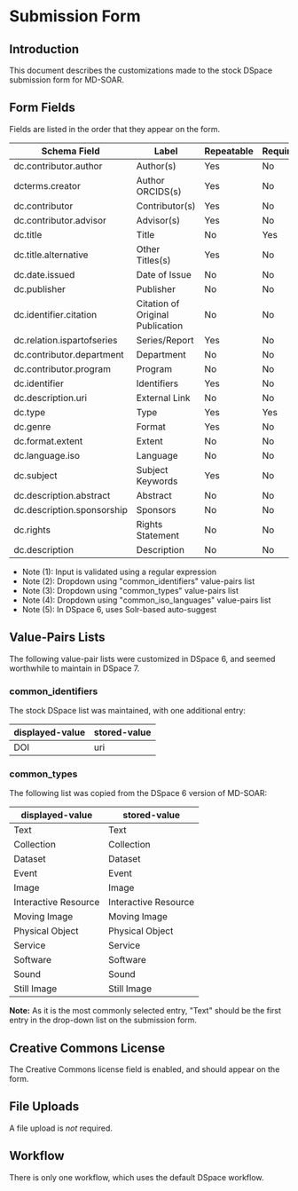 # Submission Form

## Introduction

This document describes the customizations made to the stock DSpace submission
form for MD-SOAR.

## Form Fields

Fields are listed in the order that they appear on the form.

| Schema Field               | Label                            | Repeatable | Required | Notes |
| -------------------------- | -------------------------------- | ---------- | -------- | ----- |
| dc.contributor.author      | Author(s)                        | Yes        | No       |       |
| dcterms.creator            | Author ORCIDS(s)                 | Yes        | No       | (1)   |
| dc.contributor             | Contributor(s)                   | Yes        | No       |       |
| dc.contributor.advisor     | Advisor(s)                       | Yes        | No       |       |
| dc.title                   | Title                            | No         | Yes      |       |
| dc.title.alternative       | Other Titles(s)                  | Yes        | No       |       |
| dc.date.issued             | Date of Issue                    | No         | No       |       |
| dc.publisher               | Publisher                        | No         | No       |       |
| dc.identifier.citation     | Citation of Original Publication | No         | No       |       |
| dc.relation.ispartofseries | Series/Report                    | Yes        | No       |       |
| dc.contributor.department  | Department                       | No         | No       |       |
| dc.contributor.program     | Program                          | No         | No       |       |
| dc.identifier              | Identifiers                      | Yes        | No       | (2)   |
| dc.description.uri         | External Link                    | No         | No       |       |
| dc.type                    | Type                             | Yes        | Yes      | (3)   |
| dc.genre                   | Format                           | Yes        | No       |       |
| dc.format.extent           | Extent                           | No         | No       |       |
| dc.language.iso            | Language                         | No         | No       | (4)   |
| dc.subject                 | Subject Keywords                 | Yes        | No       | (5)   |
| dc.description.abstract    | Abstract                         | No         | No       |       |
| dc.description.sponsorship | Sponsors                         | No         | No       |       |
| dc.rights                  | Rights Statement                 | No         | No       |       |
| dc.description             | Description                      | No         | No       |       |

* Note (1): Input is validated using a regular expression
* Note (2): Dropdown using "common_identifiers" value-pairs list
* Note (3): Dropdown using "common_types" value-pairs list
* Note (4): Dropdown using "common_iso_languages" value-pairs list
* Note (5): In DSpace 6, uses Solr-based auto-suggest

## Value-Pairs Lists

The following value-pair lists were customized in DSpace 6, and seemed
worthwhile to maintain in DSpace 7.

### common_identifiers

The stock DSpace list was maintained, with one additional entry:

| displayed-value | stored-value |
| --------------- | ------------ |
| DOI             | uri          |

### common_types

The following list was copied from the DSpace 6 version of MD-SOAR:

| displayed-value      | stored-value         |
| -------------------- | -------------------- |
| Text                 | Text                 |
| Collection           | Collection           |
| Dataset              | Dataset              |
| Event                | Event                |
| Image                | Image                |
| Interactive Resource | Interactive Resource |
| Moving Image         | Moving Image         |
| Physical Object      | Physical Object      |
| Service              | Service              |
| Software             | Software             |
| Sound                | Sound                |
| Still Image          | Still Image          |

**Note:** As it is the most commonly selected entry, "Text" should be the first
entry in the drop-down list on the submission form.

## Creative Commons License

The Creative Commons license field is enabled, and should appear on the form.

## File Uploads

A file upload is *not* required.

## Workflow

There is only one workflow, which uses the default DSpace workflow.
